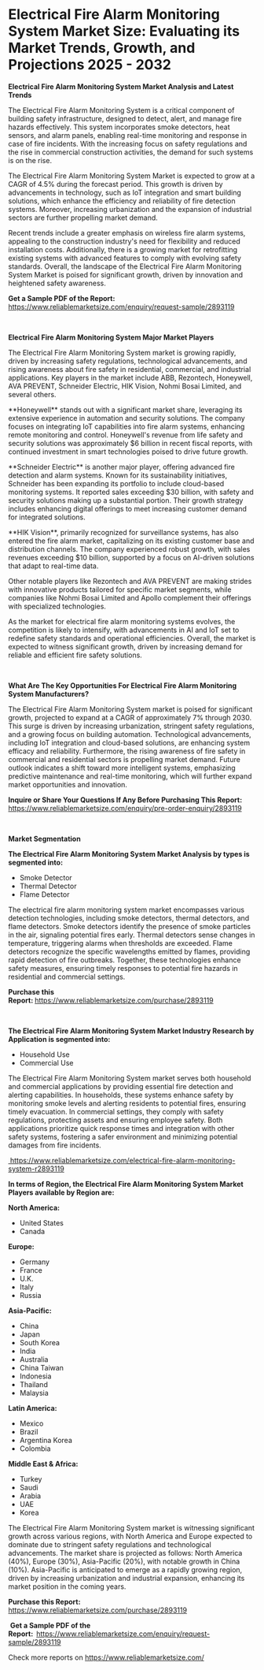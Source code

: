 <p><h1>Electrical Fire Alarm Monitoring System Market Size: Evaluating its Market Trends, Growth, and Projections 2025 - 2032</h1></p><p><strong>Electrical Fire Alarm Monitoring System Market Analysis and Latest Trends</strong></p>
<p><p>The Electrical Fire Alarm Monitoring System is a critical component of building safety infrastructure, designed to detect, alert, and manage fire hazards effectively. This system incorporates smoke detectors, heat sensors, and alarm panels, enabling real-time monitoring and response in case of fire incidents. With the increasing focus on safety regulations and the rise in commercial construction activities, the demand for such systems is on the rise.</p><p>The Electrical Fire Alarm Monitoring System Market is expected to grow at a CAGR of 4.5% during the forecast period. This growth is driven by advancements in technology, such as IoT integration and smart building solutions, which enhance the efficiency and reliability of fire detection systems. Moreover, increasing urbanization and the expansion of industrial sectors are further propelling market demand. </p><p>Recent trends include a greater emphasis on wireless fire alarm systems, appealing to the construction industry's need for flexibility and reduced installation costs. Additionally, there is a growing market for retrofitting existing systems with advanced features to comply with evolving safety standards. Overall, the landscape of the Electrical Fire Alarm Monitoring System Market is poised for significant growth, driven by innovation and heightened safety awareness.</p></p>
<p><strong>Get a Sample PDF of the Report:&nbsp;</strong> <a href="https://www.reliablemarketsize.com/enquiry/request-sample/2893119?utm_campaign=2996&utm_medium=2&utm_source=Github&utm_content=ia&utm_term=15032025&utm_id=electrical-fire-alarm-monitoring-system">https://www.reliablemarketsize.com/enquiry/request-sample/2893119</a></p>
<p>&nbsp;</p>
<p><strong>Electrical Fire Alarm Monitoring System Major Market Players</strong></p>
<p><p>The Electrical Fire Alarm Monitoring System market is growing rapidly, driven by increasing safety regulations, technological advancements, and rising awareness about fire safety in residential, commercial, and industrial applications. Key players in the market include ABB, Rezontech, Honeywell, AVA PREVENT, Schneider Electric, HIK Vision, Nohmi Bosai Limited, and several others.</p><p>**Honeywell** stands out with a significant market share, leveraging its extensive experience in automation and security solutions. The company focuses on integrating IoT capabilities into fire alarm systems, enhancing remote monitoring and control. Honeywell's revenue from life safety and security solutions was approximately $6 billion in recent fiscal reports, with continued investment in smart technologies poised to drive future growth.</p><p>**Schneider Electric** is another major player, offering advanced fire detection and alarm systems. Known for its sustainability initiatives, Schneider has been expanding its portfolio to include cloud-based monitoring systems. It reported sales exceeding $30 billion, with safety and security solutions making up a substantial portion. Their growth strategy includes enhancing digital offerings to meet increasing customer demand for integrated solutions.</p><p>**HIK Vision**, primarily recognized for surveillance systems, has also entered the fire alarm market, capitalizing on its existing customer base and distribution channels. The company experienced robust growth, with sales revenues exceeding $10 billion, supported by a focus on AI-driven solutions that adapt to real-time data.</p><p>Other notable players like Rezontech and AVA PREVENT are making strides with innovative products tailored for specific market segments, while companies like Nohmi Bosai Limited and Apollo complement their offerings with specialized technologies.</p><p>As the market for electrical fire alarm monitoring systems evolves, the competition is likely to intensify, with advancements in AI and IoT set to redefine safety standards and operational efficiencies. Overall, the market is expected to witness significant growth, driven by increasing demand for reliable and efficient fire safety solutions.</p></p>
<p>&nbsp;</p>
<p><strong>What Are The Key Opportunities For Electrical Fire Alarm Monitoring System Manufacturers?</strong></p>
<p><p>The Electrical Fire Alarm Monitoring System market is poised for significant growth, projected to expand at a CAGR of approximately 7% through 2030. This surge is driven by increasing urbanization, stringent safety regulations, and a growing focus on building automation. Technological advancements, including IoT integration and cloud-based solutions, are enhancing system efficacy and reliability. Furthermore, the rising awareness of fire safety in commercial and residential sectors is propelling market demand. Future outlook indicates a shift toward more intelligent systems, emphasizing predictive maintenance and real-time monitoring, which will further expand market opportunities and innovation.</p></p>
<p><strong>Inquire or Share Your Questions If Any Before Purchasing This Report:</strong> <a href="https://www.reliablemarketsize.com/enquiry/pre-order-enquiry/2893119?utm_campaign=2996&utm_medium=2&utm_source=Github&utm_content=ia&utm_term=15032025&utm_id=electrical-fire-alarm-monitoring-system">https://www.reliablemarketsize.com/enquiry/pre-order-enquiry/2893119</a></p>
<p>&nbsp;</p>
<p><strong>Market Segmentation</strong></p>
<p><strong>The Electrical Fire Alarm Monitoring System Market Analysis by types is segmented into:</strong></p>
<p><ul><li>Smoke Detector</li><li>Thermal Detector</li><li>Flame Detector</li></ul></p>
<p><p>The electrical fire alarm monitoring system market encompasses various detection technologies, including smoke detectors, thermal detectors, and flame detectors. Smoke detectors identify the presence of smoke particles in the air, signaling potential fires early. Thermal detectors sense changes in temperature, triggering alarms when thresholds are exceeded. Flame detectors recognize the specific wavelengths emitted by flames, providing rapid detection of fire outbreaks. Together, these technologies enhance safety measures, ensuring timely responses to potential fire hazards in residential and commercial settings.</p></p>
<p><strong>Purchase this Report:&nbsp;</strong><a href="https://www.reliablemarketsize.com/purchase/2893119?utm_campaign=2996&utm_medium=2&utm_source=Github&utm_content=ia&utm_term=15032025&utm_id=electrical-fire-alarm-monitoring-system">https://www.reliablemarketsize.com/purchase/2893119</a></p>
<p>&nbsp;</p>
<p><strong>The Electrical Fire Alarm Monitoring System Market Industry Research by Application is segmented into:</strong></p>
<p><ul><li>Household Use</li><li>Commercial Use</li></ul></p>
<p><p>The Electrical Fire Alarm Monitoring System market serves both household and commercial applications by providing essential fire detection and alerting capabilities. In households, these systems enhance safety by monitoring smoke levels and alerting residents to potential fires, ensuring timely evacuation. In commercial settings, they comply with safety regulations, protecting assets and ensuring employee safety. Both applications prioritize quick response times and integration with other safety systems, fostering a safer environment and minimizing potential damages from fire incidents.</p></p>
<p><a href="https://www.reliablemarketsize.com/electrical-fire-alarm-monitoring-system-r2893119?utm_campaign=2996&utm_medium=2&utm_source=Github&utm_content=ia&utm_term=15032025&utm_id=electrical-fire-alarm-monitoring-system">&nbsp;https://www.reliablemarketsize.com/electrical-fire-alarm-monitoring-system-r2893119</a></p>
<p><strong>In terms of Region, the Electrical Fire Alarm Monitoring System Market Players available by Region are:</strong></p>
<p>
    <p> <strong> North America: </strong>
        <ul>
            <li>United States</li>
            <li>Canada</li>
        </ul>
        </p> 
    <p> <strong> Europe: </strong>
        <ul>
            <li>Germany</li>
            <li>France</li>
            <li>U.K.</li>
            <li>Italy</li>
            <li>Russia</li>
        </ul>
        </p> 
    <p> <strong> Asia-Pacific: </strong>
        <ul>
            <li>China</li>
            <li>Japan</li>
            <li>South Korea</li>
            <li>India</li>
            <li>Australia</li>
            <li>China Taiwan</li>
            <li>Indonesia</li>
            <li>Thailand</li>
            <li>Malaysia</li>
        </ul>
        </p> 
    <p> <strong> Latin America: </strong>
        <ul>
            <li>Mexico</li>
            <li>Brazil</li>
            <li>Argentina Korea</li>
            <li>Colombia</li>
        </ul>
        </p> 
    <p> <strong> Middle East & Africa: </strong>
        <ul>
            <li>Turkey</li>
            <li>Saudi</li>
            <li>Arabia</li>
            <li>UAE</li>
            <li>Korea</li>
        </ul>
    </p>
    </p>
<p><p>The Electrical Fire Alarm Monitoring System market is witnessing significant growth across various regions, with North America and Europe expected to dominate due to stringent safety regulations and technological advancements. The market share is projected as follows: North America (40%), Europe (30%), Asia-Pacific (20%), with notable growth in China (10%). Asia-Pacific is anticipated to emerge as a rapidly growing region, driven by increasing urbanization and industrial expansion, enhancing its market position in the coming years.</p></p>
<p><strong>Purchase this Report: </strong><a href="https://www.reliablemarketsize.com/purchase/2893119?utm_campaign=2996&utm_medium=2&utm_source=Github&utm_content=ia&utm_term=15032025&utm_id=electrical-fire-alarm-monitoring-system">https://www.reliablemarketsize.com/purchase/2893119</a></p>
<p>&nbsp;<strong>Get a Sample PDF of the Report:&nbsp;&nbsp;</strong><a href="https://www.reliablemarketsize.com/enquiry/request-sample/2893119?utm_campaign=2996&utm_medium=2&utm_source=Github&utm_content=ia&utm_term=15032025&utm_id=electrical-fire-alarm-monitoring-system">https://www.reliablemarketsize.com/enquiry/request-sample/2893119</a></p>
<p><strong></strong></p>
<p>Check more reports on <a href="https://www.reliablemarketsize.com/?utm_campaign=2996&utm_medium=2&utm_source=Github&utm_content=ia&utm_term=15032025&utm_id=electrical-fire-alarm-monitoring-system">https://www.reliablemarketsize.com/</a></p>